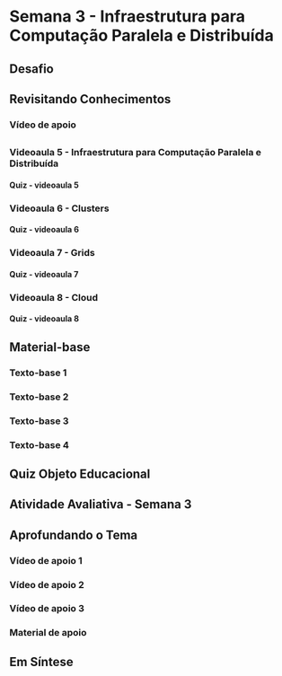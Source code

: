 # Semana 3 - Infraestrutura para Computação Paralela e Distribuída

## Desafio

## Revisitando Conhecimentos
### Vídeo de apoio

##
### Videoaula 5 - Infraestrutura para Computação Paralela e Distribuída

#### Quiz - videoaula 5

### Videoaula 6 - Clusters

#### Quiz - videoaula 6

### Videoaula 7 - Grids

#### Quiz - videoaula 7

### Videoaula 8 - Cloud

#### Quiz - videoaula 8

## Material-base
### Texto-base 1
### Texto-base 2
### Texto-base 3
### Texto-base 4

## Quiz Objeto Educacional

## Atividade Avaliativa - Semana 3

## Aprofundando o Tema
### Vídeo de apoio 1
### Vídeo de apoio 2
### Vídeo de apoio 3
### Material de apoio

## Em Síntese